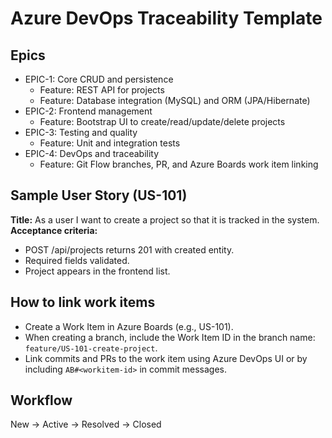 # Azure DevOps Traceability Template

## Epics
- EPIC-1: Core CRUD and persistence
  - Feature: REST API for projects
  - Feature: Database integration (MySQL) and ORM (JPA/Hibernate)
- EPIC-2: Frontend management
  - Feature: Bootstrap UI to create/read/update/delete projects
- EPIC-3: Testing and quality
  - Feature: Unit and integration tests
- EPIC-4: DevOps and traceability
  - Feature: Git Flow branches, PR, and Azure Boards work item linking

## Sample User Story (US-101)
**Title:** As a user I want to create a project so that it is tracked in the system.
**Acceptance criteria:**
- POST /api/projects returns 201 with created entity.
- Required fields validated.
- Project appears in the frontend list.

## How to link work items
- Create a Work Item in Azure Boards (e.g., US-101).
- When creating a branch, include the Work Item ID in the branch name: `feature/US-101-create-project`.
- Link commits and PRs to the work item using Azure DevOps UI or by including `AB#<workitem-id>` in commit messages.

## Workflow
New -> Active -> Resolved -> Closed
